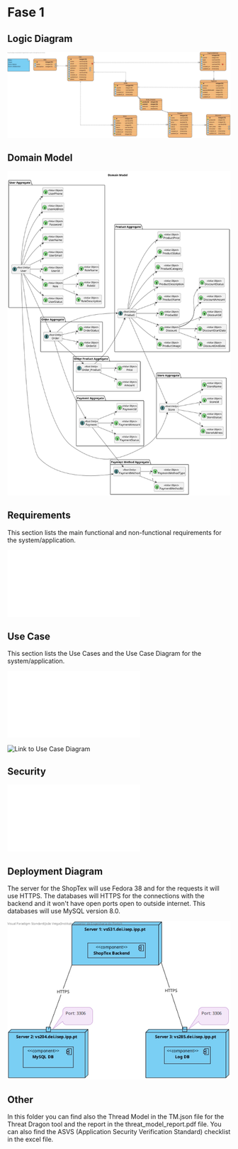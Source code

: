 # Fase 1

## Logic Diagram
![Logic Diagram](Logic.jpg)

## Domain Model

![Domain Model](domainModel.png)

## Requirements

This section lists the main functional and non-functional requirements for the system/application.

![Link to Requirements](Requirements.md)

## Use Case
This section lists the Use Cases and the Use Case Diagram for the system/application.

![Link to Use Cases](useCases.md)

![Link to Use Case Diagram](usecaseDiagram.puml)

## Security
![Link to Security](Security.md)

## Deployment Diagram

The server for the ShopTex will use Fedora 38 and for the requests it will use HTTPS.
The databases will HTTPS for the connections with the backend and it won't have open ports open to outside internet. This databases will use MySQL version 8.0.

![Deployment Diagram](Deployment%20Diagram.jpg)

## Other

In this folder you can find also the Thread Model in the TM.json file for the Threat Dragon tool and the report in the threat_model_report.pdf file.
You can also find the ASVS (Application Security Verification Standard) checklist in the excel file.
